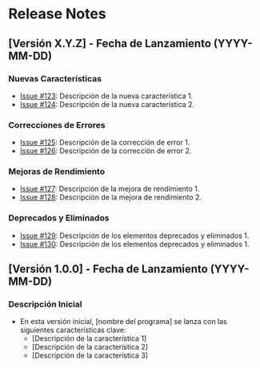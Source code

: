 # Release Notes

## [Versión X.Y.Z] - Fecha de Lanzamiento (YYYY-MM-DD)

### Nuevas Características
- [Issue #123](URL_del_Ticket): Descripción de la nueva característica 1.
- [Issue #124](URL_del_Ticket): Descripción de la nueva característica 2.

### Correcciones de Errores
- [Issue #125](URL_del_Ticket): Descripción de la corrección de error 1.
- [Issue #126](URL_del_Ticket): Descripción de la corrección de error 2.

### Mejoras de Rendimiento
- [Issue #127](URL_del_Ticket): Descripción de la mejora de rendimiento 1.
- [Issue #128](URL_del_Ticket): Descripción de la mejora de rendimiento 2.

### Deprecados y Eliminados
- [Issue #129](URL_del_Ticket): Descripción de los elementos deprecados y eliminados 1.
- [Issue #130](URL_del_Ticket): Descripción de los elementos deprecados y eliminados 1.

## [Versión 1.0.0] - Fecha de Lanzamiento (YYYY-MM-DD)

### Descripción Inicial
- En esta versión inicial, [nombre del programa] se lanza con las siguientes características clave:
  - [Descripción de la característica 1]
  - [Descripción de la característica 2]
  - [Descripción de la característica 3]
  